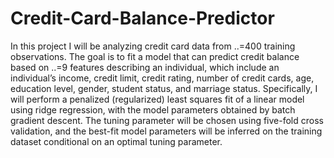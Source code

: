 # Credit-Card-Balance-Predictor

In this project I will be analyzing credit card data from ..=400 training observations. 
The goal is to fit a model that can predict credit balance based on ..=9 features describing an individual, 
which include an individual’s income, credit limit, credit rating, number of credit cards, age, education level, gender, student status, and marriage status.
Specifically, I will perform a penalized (regularized) least squares fit of a linear model using ridge regression, with the model parameters obtained by batch gradient descent. 
The tuning parameter will be chosen using five-fold cross validation, and the best-fit model parameters will be inferred on the training dataset conditional on an optimal tuning 
parameter.
